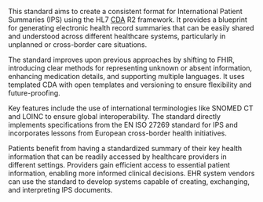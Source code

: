 This standard aims to create a consistent format for International Patient Summaries (IPS) using the HL7 [CDA](https://build.fhir.org/ig/HL7/hl7.cda.uv.core) R2 framework. It provides a blueprint for generating electronic health record summaries that can be easily shared and understood across different healthcare systems, particularly in unplanned or cross-border care situations.

The standard improves upon previous approaches by shifting to FHIR, introducing clear methods for representing unknown or absent information, enhancing medication details, and supporting multiple languages. It uses templated CDA with open templates and versioning to ensure flexibility and future-proofing.

Key features include the use of international terminologies like SNOMED CT and LOINC to ensure global interoperability. The standard directly implements specifications from the EN ISO 27269 standard for IPS and incorporates lessons from European cross-border health initiatives.

Patients benefit from having a standardized summary of their key health information that can be readily accessed by healthcare providers in different settings. Providers gain efficient access to essential patient information, enabling more informed clinical decisions. EHR system vendors can use the standard to develop systems capable of creating, exchanging, and interpreting IPS documents.